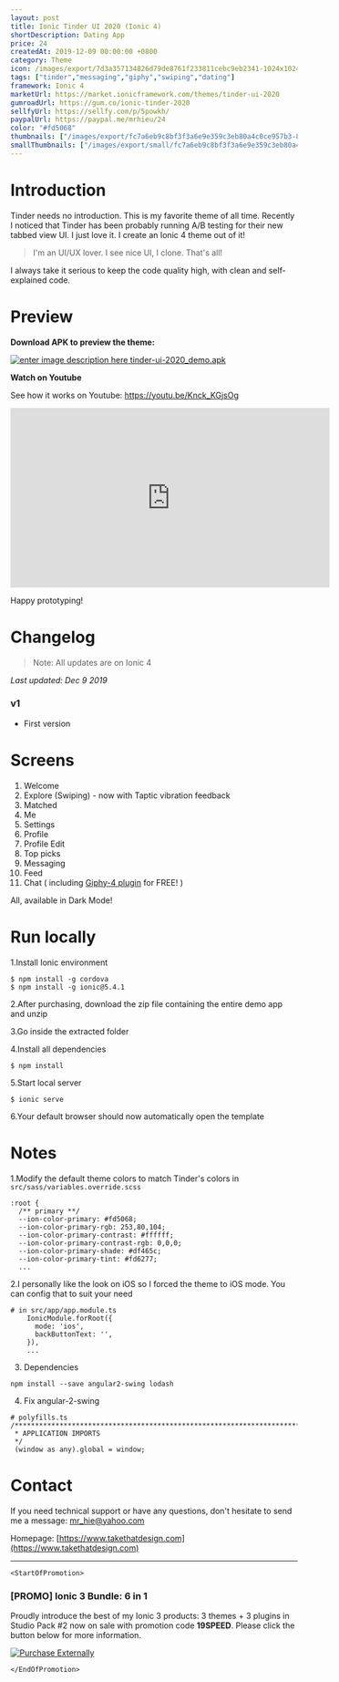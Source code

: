 ```yaml
---
layout: post
title: Ionic Tinder UI 2020 (Ionic 4)
shortDescription: Dating App
price: 24
createdAt: 2019-12-09 00:00:00 +0800
category: Theme
icon: /images/export/7d3a357134826d79de8761f233811cebc9eb2341-1024x1024.jpg
tags: ["tinder","messaging","giphy","swiping","dating"]
framework: Ionic 4
marketUrl: https://market.ionicframework.com/themes/tinder-ui-2020
gumroadUrl: https://gum.co/ionic-tinder-2020
sellfyUrl: https://sellfy.com/p/5powkh/
paypalUrl: https://paypal.me/mrhieu/24
color: "#fd5068"
thumbnails: ["/images/export/fc7a6eb9c8bf3f3a6e9e359c3eb80a4c0ce957b3-828x1792.jpg","/images/export/4467788267f1391cafb0f5f753ee96297bd9a076-828x1792.jpg","/images/export/0ac4e46fdb2b4913714f7732e086f47b2211e7d2-828x1792.jpg","/images/export/ce52764618a13123b17df0a29527a846ddae9bf2-828x1792.jpg","/images/export/9b1ddee18e24c77c1e0e2785c1d6e56440d0821f-828x1792.jpg","/images/export/a579cfbac805443af58ef968e5ce678c4cae5a7d-828x1792.jpg","/images/export/932a4a3dd9663cc6089def67fc4fcd45e6f39378-828x1792.jpg","/images/export/af60f7e20ca058aae049d95fda1dd9d12455384f-828x1792.jpg","/images/export/e201ea44c9d683cffad345f773dbda72b9a38276-828x1792.jpg","/images/export/6f32dea4054bc27b5e1588ae271f7edc4a984143-828x1792.jpg"]
smallThumbnails: ["/images/export/small/fc7a6eb9c8bf3f3a6e9e359c3eb80a4c0ce957b3-828x1792.jpg","/images/export/small/4467788267f1391cafb0f5f753ee96297bd9a076-828x1792.jpg","/images/export/small/0ac4e46fdb2b4913714f7732e086f47b2211e7d2-828x1792.jpg"]
---
```


# Introduction

Tinder needs no introduction. This is my favorite theme of all time. Recently I noticed that Tinder has been probably running A/B testing for their new tabbed view UI. I just love it. I create an Ionic 4 theme out of it!

> I'm an UI/UX lover. I see nice UI, I clone. That's all!

I always take it serious to keep the code quality high, with clean and self-explained code.

# Preview



**Download APK to preview the theme:**

[![enter image description here](https://lh3.googleusercontent.com/MIkXV-iIhrxPG5tZn8QTglczrISwLwebr8QmCKcJFN6NL0eNLf5GqWltrefAZwzAwh2r4RPk=w96-h96-e365)
tinder-ui-2020_demo.apk](http://bit.ly/2RDyGtR)


**Watch on Youtube**

See how it works on Youtube: https://youtu.be/Knck_KGjsOg

<iframe width="560" height="315" src="https://www.youtube.com/embed/Knck_KGjsOg" frameborder="0" allow="accelerometer; autoplay; encrypted-media; gyroscope; picture-in-picture" allowfullscreen></iframe>


Happy prototyping!


# Changelog

> Note: All updates are on Ionic 4

*Last updated: Dec 9 2019*

### v1
* First version


# Screens

1. Welcome
2. Explore (Swiping) - now with Taptic vibration feedback
3. Matched
4. Me
5. Settings
6. Profile
7. Profile Edit
8. Top picks
9. Messaging
10. Feed
11. Chat ( including [Giphy-4 plugin](https://market.ionicframework.com/plugins/giphy-4) for FREE! )

All, available in Dark Mode!

# Run locally
1.Install Ionic environment

```
$ npm install -g cordova
$ npm install -g ionic@5.4.1
```

2.After purchasing, download the zip file containing the entire demo app and unzip

3.Go inside the extracted folder

4.Install all dependencies

```
$ npm install
```

5.Start local server
```
$ ionic serve
```

6.Your default browser should now automatically open the template


# Notes

1.Modify the default theme colors to match Tinder's colors in `src/sass/variables.override.scss`

```
:root {
  /** primary **/
  --ion-color-primary: #fd5068;
  --ion-color-primary-rgb: 253,80,104;
  --ion-color-primary-contrast: #ffffff;
  --ion-color-primary-contrast-rgb: 0,0,0;
  --ion-color-primary-shade: #df465c;
  --ion-color-primary-tint: #fd6277;
  ...
```

2.I personally like the look on iOS so I forced the theme to iOS mode. You can config that to suit your need

```
# in src/app/app.module.ts
    IonicModule.forRoot({
      mode: 'ios',
      backButtonText: '',
    }),
    ...
```

3. Dependencies

```
npm install --save angular2-swing lodash
```

4. Fix angular-2-swing

```
# polyfills.ts
/***************************************************************************************************
 * APPLICATION IMPORTS
 */
 (window as any).global = window;
```

# Contact
If you need technical support or have any questions, don't hesitate to send me a message: [mr_hie@yahoo.com](mailto:mr_hie@yahoo.com)

Homepage: [https://www.takethatdesign.com](https://www.takethatdesign.com)


------------------

`<StartOfPromotion>`
### [PROMO] Ionic 3 Bundle: 6 in 1
Proudly introduce the best of my Ionic 3 products: 3 themes + 3 plugins in Studio Pack #2  now on sale with promotion code **19SPEED**. Please click the button below for more information.

[![Purchase Externally](http://bit.ly/2E4p4z3)](https://gum.co/ionic3-ui-bundle)

`</EndOfPromotion>`
